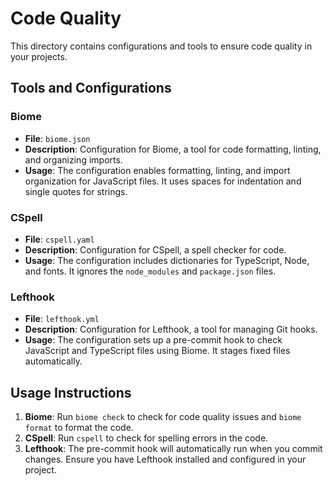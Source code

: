 # Code Quality

This directory contains configurations and tools to ensure code quality in your projects.

## Tools and Configurations

### Biome
- **File**: `biome.json`
- **Description**: Configuration for Biome, a tool for code formatting, linting, and organizing imports.
- **Usage**: The configuration enables formatting, linting, and import organization for JavaScript files. It uses spaces for indentation and single quotes for strings.

### CSpell
- **File**: `cspell.yaml`
- **Description**: Configuration for CSpell, a spell checker for code.
- **Usage**: The configuration includes dictionaries for TypeScript, Node, and fonts. It ignores the `node_modules` and `package.json` files.

### Lefthook
- **File**: `lefthook.yml`
- **Description**: Configuration for Lefthook, a tool for managing Git hooks.
- **Usage**: The configuration sets up a pre-commit hook to check JavaScript and TypeScript files using Biome. It stages fixed files automatically.

## Usage Instructions

1. **Biome**: Run `biome check` to check for code quality issues and `biome format` to format the code.
2. **CSpell**: Run `cspell` to check for spelling errors in the code.
3. **Lefthook**: The pre-commit hook will automatically run when you commit changes. Ensure you have Lefthook installed and configured in your project.
